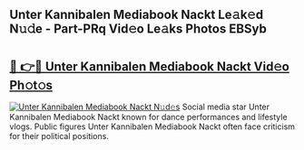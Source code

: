 ## Unter Kannibalen Mediabook Nackt Le𝚊k𝚎d N𝚞𝚍e - Part-PRq Vid𝚎o Le𝚊ks Photos EBSyb

# <h2><a href="http://fb54zz.evod.top/?m=Unter+Kannibalen+Mediabook+Nackt">🔗 👉🔴 Unter Kannibalen Mediabook Nackt Vid𝚎o Ph𝚘t𝚘s</a></h2>

[![Unter Kannibalen Mediabook Nackt N𝚞d𝚎s](https://i.imgur.com/8V9OHl7.gif)](http://fb54zz.evod.top/?m=Unter+Kannibalen+Mediabook+Nackt)
Social media star Unter Kannibalen Mediabook Nackt known for dance performances and lifestyle vlogs. Public figures Unter Kannibalen Mediabook Nackt often face criticism for their political positions. 
